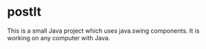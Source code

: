 postIt
======

This is a small Java project which uses java.swing components. It is working on any computer with Java.
